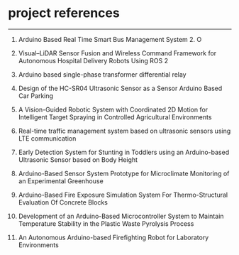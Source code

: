 # project references

---

1. Arduino Based Real Time Smart Bus Management System 2. O

2. Visual–LiDAR Sensor Fusion and Wireless Command Framework for Autonomous Hospital Delivery Robots Using ROS 2

3. Arduino based single-phase transformer differential relay

4. Design of the HC-SR04 Ultrasonic Sensor as a Sensor Arduino Based Car Parking

5. A Vision-Guided Robotic System with Coordinated 2D Motion for Intelligent Target Spraying in Controlled Agricultural Environments

6. Real-time traffic management system based on ultrasonic sensors using LTE communication

7. Early Detection System for Stunting in Toddlers using an Arduino-based Ultrasonic Sensor based on Body Height

8. Arduino-Based Sensor System Prototype for Microclimate Monitoring of an Experimental Greenhouse

9. Arduino-Based Fire Exposure Simulation System For Thermo-Structural Evaluation Of Concrete Blocks

10. Development of an Arduino-Based Microcontroller System to Maintain Temperature Stability in the Plastic Waste Pyrolysis Process

11. An Autonomous Arduino-based Firefighting Robot for Laboratory Environments
